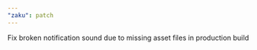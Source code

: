 ```yaml
---
"zaku": patch
---
```


Fix broken notification sound due to missing asset files in production build
